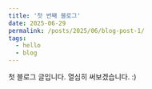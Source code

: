 ```yaml
---
title: '첫 번째 블로그'
date: 2025-06-29
permalink: /posts/2025/06/blog-post-1/
tags:
  - hello
  - blog
---
```


첫 블로그 글입니다. 열심히 써보겠습니다. :)